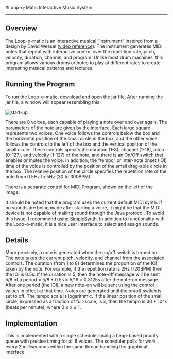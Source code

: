 #Loop-o-Matic Interactive Music System

---

Overview
--------
The Loop-o-matic is an interactive musical “instrument” inspired from a
design by David Wessel ([video
reference](http://www.youtube.com/watch?v=q_mtCZqN0Ms)). The instrument
generates MIDI notes that repeat with interactive control over the
repetition rate, pitch, velocity, duration, channel, and program. Unlike
most drum machines, this program allows various drums or notes to play
at different rates to create interesting musical patterns and textures.

Running the Program
-------------------
To run the Loop-o-matic, download and open the [jar
file](https://github.com/downloads/kverrier/Loop-o-matic-Interactive-Music-System/loop-o-matic.jar). 
After running the jar file, a window will appear resembling this:

![start-up](http://i.imgur.com/RHC14.png)

There are 8 voices, each capable of playing a note over and over again.
The parameters of the note are given by the interface. Each large square
represents two voices. One voice follows the controls below the box and
the horizontal position of the small circle in the box, and the other
voice follows the controls to the left of the box and the vertical
position of the small circle. These controls specify the duration (1-8),
channel (1-16), pitch (0-127), and velocity (1-127) of the note, and
there is an On/Off switch that enables or mutes the voice. In addition,
the “tempo” or inter-note onset (IOI) time of the voice is controlled by
the position of the small drag-able circle in the box. The relative
position of the circle specifies the repetition rate of the note from
0.5Hz to 5Hz (30 to 300BPM).

There is a separate control for MIDI Program, shown on the left of the image.

It should be noted that the program uses the current default MIDI synth.
If no sounds are being made after starting a voice, it might be that the
MIDI device is not capable of making sound through the Java protocol. To
avoid this issue, I recommend using
[SimpleSynth](http://notahat.com/simplesynth). In addition to
functionality with the Loop-o-matic, it is a nice user interface to
select and assign sounds.



Details
-------
More precisely, a note is generated when the on/off switch is turned on.
The note takes the current pitch, velocity, and channel from the
associated controls. The duration (from 1 to 8) determines the
proportion of the IOI taken by the note. For example, if the repetition
rate is 2Hz (120BPM) then the IOI is 0.5s. If the duration is 5, then
the note-off message will be sent 5/8 of a period = 5/8 * 0.5s = 5/16 =
0.3125s after the note-on message. After one period (the IOI), a new
note-on will be sent using the control values in effect at that time.
Notes are generated until the on/off switch is set to off. The tempo
scale is logarithmic. If the linear position of the small circle,
expressed as a fraction of full-scale, is x, then the tempo is 30 * 10^x
(beats per minute), where 0 ≤ x ≤ 1. 

Implementation
--------------
This is implemented with a single scheduler using a heap-based priority
queue with precise timing for all 8 voices.  The scheduler polls for
work every 2 milliseconds within the same thread handling the graphical
interface.
